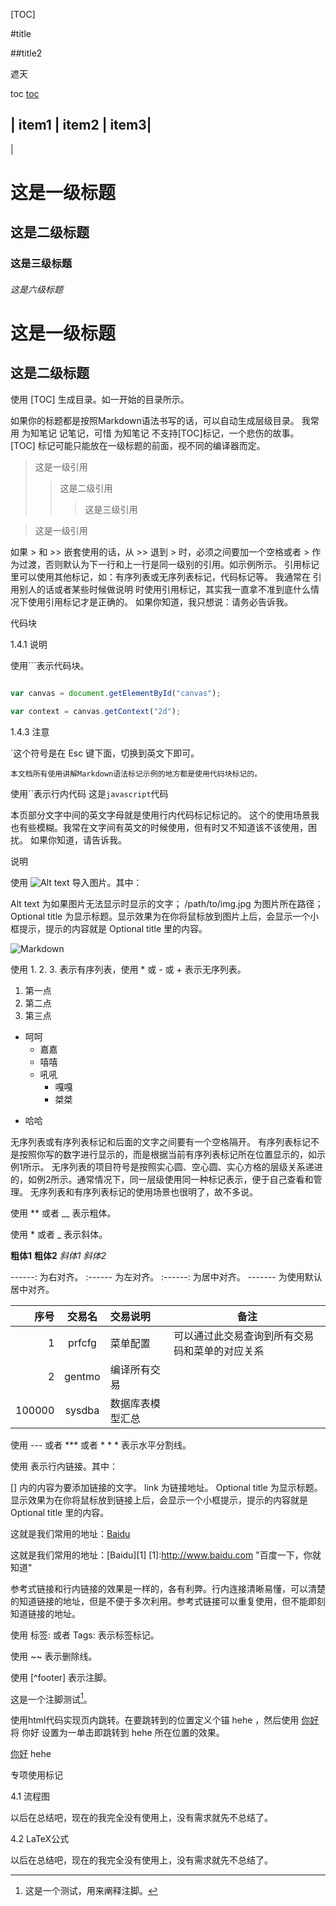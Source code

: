 

[TOC]

#title

##title2

遮天

toc
[toc](http://www.baidu.com)

| item1 | item2 | item3|
------------------------
|



# 这是一级标题
## 这是二级标题
### 这是三级标题
###### 这是六级标题


这是一级标题
========

这是二级标题
--------------

使用 [TOC] 生成目录。如一开始的目录所示。



如果你的标题都是按照Markdown语法书写的话，可以自动生成层级目录。
我常用 为知笔记 记笔记，可惜 为知笔记 不支持[TOC]标记，一个悲伤的故事。
[TOC] 标记可能只能放在一级标题的前面，视不同的编译器而定。


> 这是一级引用
>>这是二级引用
>>> 这是三级引用

>这是一级引用

如果 > 和 >> 嵌套使用的话，从 >> 退到 > 时，必须之间要加一个空格或者 > 作为过渡，否则默认为下一行和上一行是同一级别的引用。如示例所示。
引用标记里可以使用其他标记，如：有序列表或无序列表标记，代码标记等。
我通常在 引用别人的话或者某些时候做说明 时使用引用标记，其实我一直拿不准到底什么情况下使用引用标记才是正确的。 如果你知道，我只想说：请务必告诉我。



代码块

1.4.1 说明

使用```表示代码块。


```javascript

var canvas = document.getElementById("canvas");

var context = canvas.getContext("2d");

```


1.4.3 注意

`这个符号是在 Esc 键下面，切换到英文下即可。
```后面的 javascript 表示此段代码为javascript代码，Markdown会自行使用javascript代码颜色渲染。这里也可以不写。PS：谁能够提供一个完整的Markdown可以渲染的语言列表啊，比如：linux命令这里写什么？
本文档所有使用讲解Markdown语法标记示例的地方都是使用代码块标记的。
```


使用``表示行内代码
这是`javascript`代码

本页部分文字中间的英文字母就是使用行内代码标记标记的。
这个的使用场景我也有些模糊。我常在文字间有英文的时候使用，但有时又不知道该不该使用，困扰。 如果你知道，请告诉我。


说明

使用 ![Alt text](/path/to/img.jpg "Optional title") 导入图片。其中：

Alt text 为如果图片无法显示时显示的文字；
/path/to/img.jpg 为图片所在路径；
Optional title 为显示标题。显示效果为在你将鼠标放到图片上后，会显示一个小框提示，提示的内容就是 Optional title 里的内容。


![Markdown](http://images.cnitblog.com/blog/404392/201501/122257231047591.jpg)


使用 1. 2. 3. 表示有序列表，使用 * 或 - 或 + 表示无序列表。


1. 第一点
2. 第二点
4. 第三点

+ 呵呵
  * 嘉嘉
  - 嘻嘻
  - 吼吼
    - 嘎嘎
    + 桀桀
* 哈哈

无序列表或有序列表标记和后面的文字之间要有一个空格隔开。
有序列表标记不是按照你写的数字进行显示的，而是根据当前有序列表标记所在位置显示的，如示例1所示。
无序列表的项目符号是按照实心圆、空心圆、实心方格的层级关系递进的，如例2所示。通常情况下，同一层级使用同一种标记表示，便于自己查看和管理。
无序列表和有序列表标记的使用场景也很明了，故不多说。






使用 ** 或者 __ 表示粗体。

使用 * 或者 _ 表示斜体。

 **粗体1**    __粗体2__
 *斜体1*    _斜体2_


 ------: 为右对齐。
:------ 为左对齐。
:------: 为居中对齐。
------- 为使用默认居中对齐。



|         序号    |    交易名    |    交易说明    |    备注    |
|    ------: |    :-------:    |    :---------   |    ------    |
|    1    |    prfcfg    |    菜单配置    |    可以通过此交易查询到所有交易码和菜单的对应关系    |
|    2    |    gentmo    |    编译所有交易    |    |
|    100000    |    sysdba    |    数据库表模型汇总    |    |


使用 --- 或者 *** 或者 * * * 表示水平分割线。



使用 [](link "Optional title") 表示行内链接。其中：

[] 内的内容为要添加链接的文字。
link 为链接地址。
Optional title 为显示标题。显示效果为在你将鼠标放到链接上后，会显示一个小框提示，提示的内容就是 Optional title 里的内容。

这就是我们常用的地址：[Baidu](http://www.baidu.com "百度一下，你就知道" )

这就是我们常用的地址：[Baidu][1]
[1]:http://www.baidu.com "百度一下，你就知道" 

参考式链接和行内链接的效果是一样的，各有利弊。行内连接清晰易懂，可以清楚的知道链接的地址，但是不便于多次利用。参考式链接可以重复使用，但不能即刻知道链接的地址。


使用 标签: 或者 Tags: 表示标签标记。

使用 ~~ 表示删除线。



使用 [^footer] 表示注脚。

这是一个注脚测试[^footer1]。

[^footer1]: 这是一个测试，用来阐释注脚。




使用html代码实现页内跳转。在要跳转到的位置定义个锚 <span id = "jump">hehe</span> ，然后使用 [你好](#jump) 将 你好 设置为一单击即跳转到 hehe 所在位置的效果。


[你好](#jump)
<span id = "jump">hehe</span>


专项使用标记

4.1 流程图

以后在总结吧，现在的我完全没有使用上，没有需求就先不总结了。

4.2 LaTeX公式

以后在总结吧，现在的我完全没有使用上，没有需求就先不总结了。

















